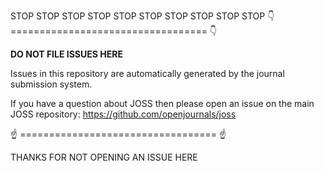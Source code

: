 STOP STOP STOP STOP STOP
STOP STOP STOP STOP STOP
👇 ================================== 👇

**DO NOT FILE ISSUES HERE**

Issues in this repository are automatically generated by the journal submission system. 

If you have a question about JOSS then please open an issue on the main JOSS repository: https://github.com/openjournals/joss

☝ ================================== ☝

THANKS FOR NOT OPENING AN ISSUE HERE